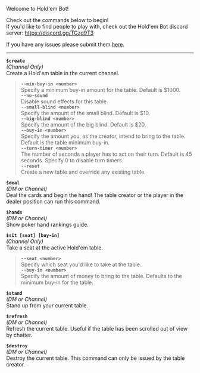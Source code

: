 Welcome to Hold'em Bot!

Check out the commands below to begin!  
If you'd like to find people to play with, check out the Hold'em Bot discord server: https://discord.gg/TGzd9T3

If you have any issues please submit them [here](https://github.com/chevtek/holdem-bot/issues).

---------------

**`$create`**  
_(Channel Only)_  
Create a Hold'em table in the current channel.
> **`--min-buy-in <number>`**  
> Specify a minimum buy-in amount for the table. Default is $1000.  
> **`--no-sound`**  
> Disable sound effects for this table.  
> **`--small-blind <number>`**  
> Specify the amount of the small blind. Default is $10.  
> **`--big-blind <number>`**  
> Specify the amount of the big blind. Default is $20.  
> **`--buy-in <number>`**  
> Specify the amount you, as the creator, intend to bring to the table. Default is the table minimum buy-in.  
> **`--turn-timer <number>`**  
> The number of seconds a player has to act on their turn. Default is 45 seconds. Specify 0 to disable turn timers.  
> **`--reset`**  
> Create a new table and override any existing table.  

**`$deal`**  
_(DM or Channel)_  
Deal the cards and begin the hand! The table creator or the player in the dealer position can run this command.

**`$hands`**  
_(DM or Channel)_  
Show poker hand rankings guide.

**`$sit [seat] [buy-in]`**  
_(Channel Only)_  
Take a seat at the active Hold'em table.
> **`--seat <number>`**  
> Specify which seat you'd like to take at the table.  
> **`--buy-in <number>`**  
> Specify the amount of money to bring to the table. Defaults to the minimum buy-in for the table.

**`$stand`**  
_(DM or Channel)_  
Stand up from your current table.

**`$refresh`**  
_(DM or Channel)_  
Refresh the current table. Useful if the table has been scrolled out of view by chatter.

**`$destroy`**  
_(DM or Channel)_  
Destroy the current table. This command can only be issued by the table creator.